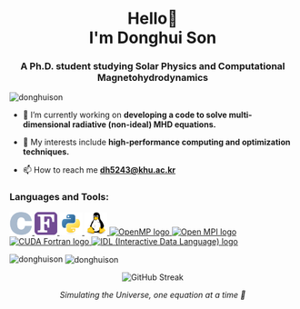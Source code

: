 <h1 align="center">Hello👋 </br>I'm Donghui Son</h1>
<h3 align="center">A Ph.D. student studying Solar Physics and Computational Magnetohydrodynamics</h3>

<p align="left"> <img src="https://komarev.com/ghpvc/?username=donghuison&label=Profile%20views&color=0e75b6&style=flat" alt="donghuison" /> </p>

- 🔭 I’m currently working on **developing a code to solve multi-dimensional radiative (non-ideal) MHD equations.**

- 💬 My interests include **high-performance computing and optimization techniques.**

- 📫 How to reach me **dh5243@khu.ac.kr**


<h3 align="left">Languages and Tools:</h3>
<p align="left"> 
<a href="https://www.cprogramming.com/"  target="_blank" rel="noreferrer">
  <img src="https://raw.githubusercontent.com/devicons/devicon/master/icons/c/c-original.svg"
       height="40" alt="C programming language logo"/>
</a>

<a href="https://fortran-lang.org/"      target="_blank" rel="noreferrer">
  <img src="https://raw.githubusercontent.com/devicons/devicon/master/icons/fortran/fortran-original.svg"
       height="40" alt="Fortran 90 logo"/>
</a>

<a href="https://www.python.org/"        target="_blank" rel="noreferrer">
  <img src="https://raw.githubusercontent.com/devicons/devicon/master/icons/python/python-original.svg"
       height="40" alt="Python logo"/>
</a>

<a href="https://www.linux.org/"         target="_blank" rel="noreferrer">
  <img src="https://raw.githubusercontent.com/devicons/devicon/master/icons/linux/linux-original.svg"
       height="40" alt="Linux (Tux) logo"/>
</a>

<a href="https://www.openmp.org/"        target="_blank" rel="noreferrer">
  <img src="https://upload.wikimedia.org/wikipedia/commons/e/eb/OpenMP_logo.png"
       height="40" alt="OpenMP logo"/>
</a>

<a href="https://www.open-mpi.org/"      target="_blank" rel="noreferrer">
  <img src="https://commons.wikimedia.org/wiki/Special:Redirect/file/Open_MPI_logo.png"
       height="40" alt="Open MPI logo"/>
</a>

<a href="https://developer.nvidia.com/cuda-fortran" target="_blank" rel="noreferrer">
  <img src="https://d29g4g2dyqv443.cloudfront.net/sites/default/files/akamai/cuda/images/Cuda_Fortran_icon_green.jpg"
       height="40" alt="CUDA Fortran logo"/>
</a>

<a href="https://www.nv5geospatialsoftware.com/Products/IDL" target="_blank" rel="noreferrer">
  <img src="https://kuravih.gallerycdn.vsassets.io/extensions/kuravih/vscode-idl/0.1.2/1550355019862/Microsoft.VisualStudio.Services.Icons.Default"
       height="40" alt="IDL (Interactive Data Language) logo"/>
</a>
</p>



<p><img align="left" src="https://github-readme-stats.vercel.app/api/top-langs?username=donghuison&show_icons=true&locale=en&layout=compact" alt="donghuison" /></p>

<p>&nbsp;<img align="center" src="https://github-readme-stats.vercel.app/api?username=donghuison&show_icons=true&locale=en" alt="donghuison" /></p>

<p align="center">
  <img src="https://github-readme-streak-stats.herokuapp.com/?user=donghuison&theme=tokyonight" alt="GitHub Streak" />
</p>

<p align="center">
  <i>Simulating the Universe, one equation at a time 🌌</i>
</p>
